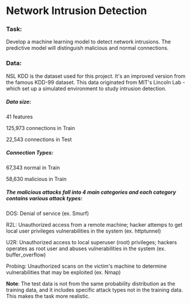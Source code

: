 # Network Intrusion Detection

### Task:

Develop a machine learning model to detect network intrusions. The predictive model will distinguish malicious and normal connections.


### Data:

NSL KDD is the dataset used for this project. It's an improved version from the famous KDD-99 dataset. This data originated from MIT's Lincoln Lab - which set up a simulated environment to study intrusion detection.


##### Data size:

41 features

125,973 connections in Train

22,543 connections in Test

##### Connection Types:

67,343 normal in Train

58,630 malicious in Train

##### The malicious attacks fall into 4 main categories and each category contains various attack types:

DOS: Denial of service (ex. Smurf)

R2L: Unauthorized access from a remote machine; hacker attemps to get local user privileges vulnerabilities in the system (ex. httptunnel)

U2R: Unauthorized access to local superuser (root) privileges; hackers operates as root user and abuses vulnerabilities in the system (ex. buffer_overflow)

Probing: Unauthorized scans on the victim's machine to determine vulnerabilities that may be exploited (ex. Nmap)


**Note**: The test data is not from the same probability distribution as the training data, and it includes specific attack types not in the training data.  This makes the task more realistic. 
